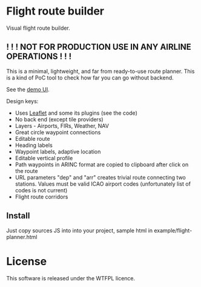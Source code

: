 # Flight route builder

Visual flight route builder.

## ! ! ! NOT FOR PRODUCTION USE IN ANY AIRLINE OPERATIONS ! ! !

This is a minimal, lightweight, and far from ready-to-use route planner. This is a kind of PoC tool to check how far you can go without backend.

See the [demo UI](https://azherebtsov.github.io/Leaflet.FlightPlanner/example/flight-planner.html).


Design keys:

- Uses [Leaflet](https://github.com/Leaflet/Leaflet) and some its plugins (see the code)
- No back end (except tile providers) 
- Layers - Airports, FIRs, Weather, NAV
- Great circle waypoint connections
- Editable route
- Heading labels
- Waypoint labels, adaptive location
- Editable vertical profile
- Path waypoints in ARINC format are copied to clipboard after click on the route
- URL parameters "dep" and "arr" creates trivial route connecting two stations. Values must be valid ICAO airport codes (unfortunately list of codes is not current) 
- Flight route corridors

## Install

Just copy sources JS into into your project, sample html in example/flight-planner.html

# License
This software is released under the WTFPL licence.
